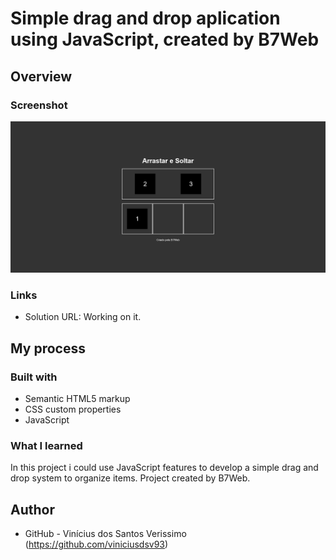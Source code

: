 # Simple drag and drop aplication using JavaScript, created by B7Web

## Overview

### Screenshot

![](./screenshot.png)

### Links

-   Solution URL: Working on it.

## My process

### Built with

-   Semantic HTML5 markup
-   CSS custom properties
-   JavaScript

### What I learned

In this project i could use JavaScript features to develop a simple drag and drop system to organize items. Project created by B7Web.

## Author

-   GitHub - Vinícius dos Santos Verissimo (https://github.com/viniciusdsv93)
